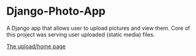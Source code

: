 Django-Photo-App
================

A Django app that allows user to upload pictures and view them. 
Core of this project was serving user uploaded (static media) files.

[The upload/home page](screenshots/PhotoApp1_uploadPage.png)


